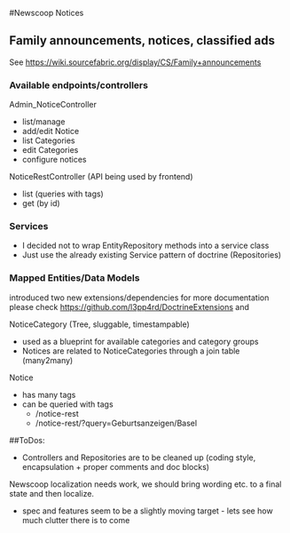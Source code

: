 #Newscoop Notices
## Family announcements, notices, classified ads

See https://wiki.sourcefabric.org/display/CS/Family+announcements

### Available endpoints/controllers
Admin_NoticeController
 - list/manage 
 - add/edit Notice
 - list Categories
 - edit Categories
 - configure notices

NoticeRestController (API being used by frontend)
 - list (queries with tags)
 - get  (by id)

### Services 
 - I decided not to wrap EntityRepository methods into a service class
 - Just use the already existing Service pattern of doctrine (Repositories)
 
### Mapped Entities/Data Models
introduced two new extensions/dependencies
for more documentation please check
https://github.com/l3pp4rd/DoctrineExtensions and 

NoticeCategory (Tree, sluggable, timestampable)
 - used as a blueprint for available categories and category groups
 - Notices are related to NoticeCategories through a join table (many2many)

Notice
 - has many tags
 - can be queried with tags
     - /notice-rest
     - /notice-rest/?query=Geburtsanzeigen/Basel


##ToDos:
 - Controllers and Repositories are to be cleaned up (coding style, encapsulation + proper comments and doc blocks)

Newscoop localization needs work, we should bring wording etc. to a final state and then localize.
 - spec and features seem to be a slightly moving target - lets see how much clutter there is to come